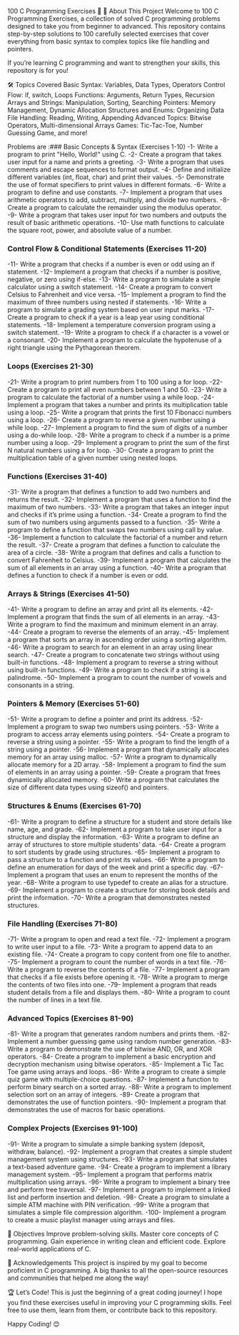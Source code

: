 100 C Programming Exercises 🚀
📝 About This Project
Welcome to 100 C Programming Exercises, a collection of solved C programming problems designed to take you from beginner to advanced. This repository contains step-by-step solutions to 100 carefully selected exercises that cover everything from basic syntax to complex topics like file handling and pointers.

If you’re learning C programming and want to strengthen your skills, this repository is for you!

🛠️ Topics Covered
Basic Syntax: Variables, Data Types, Operators
Control Flow: if, switch, Loops
Functions: Arguments, Return Types, Recursion
Arrays and Strings: Manipulation, Sorting, Searching
Pointers: Memory Management, Dynamic Allocation
Structures and Enums: Organizing Data
File Handling: Reading, Writing, Appending
Advanced Topics: Bitwise Operators, Multi-dimensional Arrays
Games: Tic-Tac-Toe, Number Guessing Game, and more!

Problems are :### Basic Concepts & Syntax (Exercises 1-10)
-1- Write a program to print "Hello, World!" using C.
-2- Create a program that takes user input for a name and prints a greeting.
-3- Write a program that uses comments and escape sequences to format output.
-4- Define and initialize different variables (int, float, char) and print their values.
-5- Demonstrate the use of format specifiers to print values in different formats.
-6- Write a program to define and use constants.
-7- Implement a program that uses arithmetic operators to add, subtract, multiply, and divide two numbers.
-8- Create a program to calculate the remainder using the modulus operator.
-9- Write a program that takes user input for two numbers and outputs the result of basic arithmetic operations.
-10- Use math functions to calculate the square root, power, and absolute value of a number.

### Control Flow & Conditional Statements (Exercises 11-20)
-11- Write a program that checks if a number is even or odd using an if statement.
-12- Implement a program that checks if a number is positive, negative, or zero using if-else.
-13- Write a program to simulate a simple calculator using a switch statement.
-14- Create a program to convert Celsius to Fahrenheit and vice versa.
-15- Implement a program to find the maximum of three numbers using nested if statements.
-16- Write a program to simulate a grading system based on user input marks.
-17- Create a program to check if a year is a leap year using conditional statements.
-18- Implement a temperature conversion program using a switch statement.
-19- Write a program to check if a character is a vowel or a consonant.
-20- Implement a program to calculate the hypotenuse of a right triangle using the Pythagorean theorem.

### Loops (Exercises 21-30)
-21- Write a program to print numbers from 1 to 100 using a for loop.
-22- Create a program to print all even numbers between 1 and 50.
-23- Write a program to calculate the factorial of a number using a while loop.
-24- Implement a program that takes a number and prints its multiplication table using a loop.
-25- Write a program that prints the first 10 Fibonacci numbers using a loop.
-26- Create a program to reverse a given number using a while loop.
-27- Implement a program to find the sum of digits of a number using a do-while loop.
-28- Write a program to check if a number is a prime number using a loop.
-29- Implement a program to print the sum of the first N natural numbers using a for loop.
-30- Create a program to print the multiplication table of a given number using nested loops.

### Functions (Exercises 31-40)
-31- Write a program that defines a function to add two numbers and returns the result.
-32- Implement a program that uses a function to find the maximum of two numbers.
-33- Write a program that takes an integer input and checks if it’s prime using a function.
-34- Create a program to find the sum of two numbers using arguments passed to a function.
-35- Write a program to define a function that swaps two numbers using call by value.
-36- Implement a function to calculate the factorial of a number and return the result.
-37- Create a program that defines a function to calculate the area of a circle.
-38- Write a program that defines and calls a function to convert Fahrenheit to Celsius.
-39- Implement a program that calculates the sum of all elements in an array using a function.
-40- Write a program that defines a function to check if a number is even or odd.

### Arrays & Strings (Exercises 41-50)
-41- Write a program to define an array and print all its elements.
-42- Implement a program that finds the sum of all elements in an array.
-43- Write a program to find the maximum and minimum element in an array.
-44- Create a program to reverse the elements of an array.
-45- Implement a program that sorts an array in ascending order using a sorting algorithm.
-46- Write a program to search for an element in an array using linear search.
-47- Create a program to concatenate two strings without using built-in functions.
-48- Implement a program to reverse a string without using built-in functions.
-49- Write a program to check if a string is a palindrome.
-50- Implement a program to count the number of vowels and consonants in a string.

### Pointers & Memory (Exercises 51-60)
-51- Write a program to define a pointer and print its address.
-52- Implement a program to swap two numbers using pointers.
-53- Write a program to access array elements using pointers.
-54- Create a program to reverse a string using a pointer.
-55- Write a program to find the length of a string using a pointer.
-56- Implement a program that dynamically allocates memory for an array using malloc.
-57- Write a program to dynamically allocate memory for a 2D array.
-58- Implement a program to find the sum of elements in an array using a pointer.
-59- Create a program that frees dynamically allocated memory.
-60- Write a program that calculates the size of different data types using sizeof() and pointers.

### Structures & Enums (Exercises 61-70)
-61- Write a program to define a structure for a student and store details like name, age, and grade.
-62- Implement a program to take user input for a structure and display the information.
-63- Write a program to define an array of structures to store multiple students' data.
-64- Create a program to sort students by grade using structures.
-65- Implement a program to pass a structure to a function and print its values.
-66- Write a program to define an enumeration for days of the week and print a specific day.
-67- Implement a program that uses an enum to represent the months of the year.
-68- Write a program to use typedef to create an alias for a structure.
-69- Implement a program to create a structure for storing book details and print the information.
-70- Write a program that demonstrates nested structures.

### File Handling (Exercises 71-80)
-71- Write a program to open and read a text file.
-72- Implement a program to write user input to a file.
-73- Write a program to append data to an existing file.
-74- Create a program to copy content from one file to another.
-75- Implement a program to count the number of words in a text file.
-76- Write a program to reverse the contents of a file.
-77- Implement a program that checks if a file exists before opening it.
-78- Write a program to merge the contents of two files into one.
-79- Implement a program that reads student details from a file and displays them.
-80- Write a program to count the number of lines in a text file.

### Advanced Topics (Exercises 81-90)
-81- Write a program that generates random numbers and prints them.
-82- Implement a number guessing game using random number generation.
-83- Write a program to demonstrate the use of bitwise AND, OR, and XOR operators.
-84- Create a program to implement a basic encryption and decryption mechanism using bitwise operators.
-85- Implement a Tic Tac Toe game using arrays and loops.
-86- Write a program to create a simple quiz game with multiple-choice questions.
-87- Implement a function to perform binary search on a sorted array.
-88- Write a program to implement selection sort on an array of integers.
-89- Create a program that demonstrates the use of function pointers.
-90- Implement a program that demonstrates the use of macros for basic operations.

### Complex Projects (Exercises 91-100)
-91- Write a program to simulate a simple banking system (deposit, withdraw, balance).
-92- Implement a program that creates a simple student management system using structures.
-93- Write a program that simulates a text-based adventure game.
-94- Create a program to implement a library management system.
-95- Implement a program that performs matrix multiplication using arrays.
-96- Write a program to implement a binary tree and perform tree traversal.
-97- Implement a program to implement a linked list and perform insertion and deletion.
-98- Create a program to simulate a simple ATM machine with PIN verification.
-99- Write a program that simulates a simple file compression algorithm.
-100- Implement a program to create a music playlist manager using arrays and files.



🎯 Objectives
Improve problem-solving skills.
Master core concepts of C programming.
Gain experience in writing clean and efficient code.
Explore real-world applications of C.

🌟 Acknowledgements
This project is inspired by my goal to become proficient in C programming. A big thanks to all the open-source resources and communities that helped me along the way!

🏆 Let’s Code!
This is just the beginning of a great coding journey! I hope you find these exercises useful in improving your C programming skills. Feel free to use them, learn from them, or contribute back to this repository.

Happy Coding! 😊

